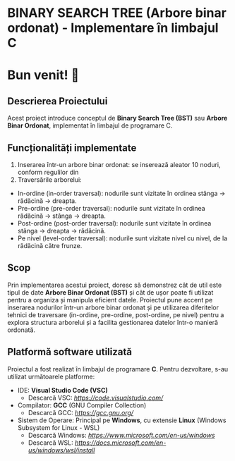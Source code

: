 # BINARY SEARCH TREE (Arbore binar ordonat) - Implementare în limbajul C 

# Bun venit! :tada:

## Descrierea Proiectului
Acest proiect introduce conceptul de **Binary Search Tree (BST)** sau **Arbore Binar Ordonat**, implementat în limbajul de programare C. 

## Funcționalități implementate
1. Inserarea într-un arbore binar ordonat: se inserează aleator 10 noduri, conform regulilor din
2. Traversările arborelui:
* In-ordine (in-order traversal): nodurile sunt vizitate în ordinea stânga -> rădăcină -> dreapta.
* Pre-ordine (pre-order traversal): nodurile sunt vizitate în ordinea rădăcină -> stânga -> dreapta.
* Post-ordine (post-order traversal): nodurile sunt vizitate în ordinea stânga -> dreapta -> rădăcină.
* Pe nivel (level-order traversal): nodurile sunt vizitate nivel cu nivel, de la rădăcină către frunze.

## Scop 
Prin implementarea acestui proiect, doresc să demonstrez cât de util este tipul de date **Arbore Binar Ordonat (BST)** și cât de ușor poate fi utilizat pentru a organiza și manipula eficient datele. Proiectul pune accent pe inserarea nodurilor într-un arbore binar ordonat și pe utilizarea diferitelor tehnici de traversare (in-ordine, pre-ordine, post-ordine, pe nivel) pentru a explora structura arborelui și a facilita gestionarea datelor într-o manieră ordonată.

## Platformă software utilizată
Proiectul a fost realizat în limbajul de programare **C**.
Pentru dezvoltare, s-au utilizat următoarele platforme:
* IDE: **Visual Studio Code (VSC)**
  * Descarcă VSC: *https://code.visualstudio.com/*
* Compilator: **GCC** (GNU Compiler Collection) 
  * Descarcă GCC: *https://gcc.gnu.org/*
* Sistem de Operare: Principal pe **Windows**, cu extensie **Linux** (Windows Subsystem for Linux - WSL) 
  * Descarcă Windows: *https://www.microsoft.com/en-us/windows*
  * Descarcă WSL: *https://docs.microsoft.com/en-us/windows/wsl/install*